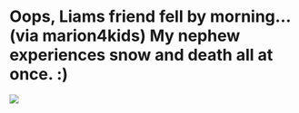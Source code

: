 <!--
id: 28428751
link: http://tumblr.atmos.org/post/28428751/oops-liams-friend-fell-by-morning-via
slug: oops-liams-friend-fell-by-morning-via
date: Mon Mar 10 2008 00:13:00 GMT-0700 (PDT)
publish: 2008-03-010
tags: 
title: Oops, Liams friend fell by morning&#8230; (via marion4kids) My nephew experiences snow and death all at once. :) 
-->


Oops, Liams friend fell by morning&#8230; (via marion4kids) My nephew experiences snow and death all at once. :) 
=================================================================================================================

![](http://31.media.tumblr.com/ZyX8Upfyn6e8t51dmbjspB3I_500.jpg)

